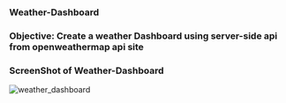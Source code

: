 ### Weather-Dashboard  

### Objective: Create a weather Dashboard using server-side api from openweathermap api site

### ScreenShot of Weather-Dashboard
![weather_dashboard](https://user-images.githubusercontent.com/41960292/118066621-ff89e880-b36c-11eb-8a9f-301e111ac1a4.PNG)
